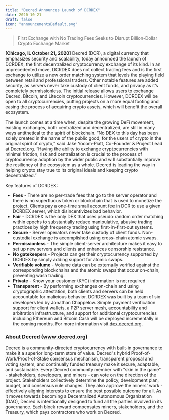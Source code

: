 ```yaml
---
title: "Decred Announces Launch of DCRDEX"
date: 2020-10-21
draft: false
icon: "announcementsDefault.svg"
---
```


> First Exchange with No Trading Fees Seeks to Disrupt Billion-Dollar Crypto Exchange Market

**[Chicago, IL October 21, 2020]** Decred (DCR), a digital currency that
emphasizes security and scalability, today announced the launch of DCRDEX, the
first decentralized cryptocurrency exchange of its kind. In an unprecedented
move, DCRDEX does not collect trading fees and is the first exchange to utilize
a new order matching system that levels the playing field between retail and
professional traders. Other notable features are added security, as servers
never take custody of client funds, and privacy as it’s completely
permissionless. The initial release allows users to exchange Decred, Bitcoin,
and Litecoin cryptocurrencies. However, DCRDEX will be open to all
cryptocurrencies, putting projects on a more equal footing and easing the
process of acquiring crypto assets, which will benefit the overall ecosystem.

The launch comes at a time when, despite the growing DeFi movement, existing
exchanges, both centralized and decentralized, are still in many ways
antithetical to the spirit of blockchain. “No DEX to this day has been solely
created in the name of the public good, for the users of crypto in the original
spirit of crypto,” said Jake Yocom-Piatt, Co-Founder & Project Lead at
[Decred.org](https://decred.org). “Having the ability to exchange
cryptocurrencies with minimal friction, risk and centralization is crucial to
the process of cryptocurrency adoption by the wider public and will
substantially improve the resiliency of the ecosystem as a whole. Decred is
leading the way in helping crypto stay true to its original ideals and keeping
crypto decentralized.”

Key features of DCRDEX:

- **Fees** - There are no per-trade fees that go to the server operator and
  there is no superfluous token or blockchain that is used to monetize the
  project. Clients pay a one-time small account fee in DCR to use a given DCRDEX
  server, which disincentivizes bad behavior.
- **Fair** - DCRDEX is the only DEX that uses pseudo random order matching
  within epochs to substantially reduce manipulative, abusive trading practices
  by high frequency trading using first-in-first-out systems.
- **Secure** - Server operators never take custody of client funds.
  Non-custodial exchange is accomplished using cross-chain atomic swaps.
- **Permissionless** - The simple client-server architecture makes it easy to
  set up new servers and clients and enhances censorship resistance.
- **No gatekeepers** - Projects can get their cryptocurrency supported by DCRDEX
  by simply adding support for atomic swaps.
- **Verifiable volume** - Volume data can be externally verified against the
  corresponding blockchains and the atomic swaps that occur on-chain, preventing
  wash trading.
- **Private** - Know your customer (KYC) information is not required
- **Transparent** - By performing exchanges on-chain and using cryptographic
  attestation, both clients and servers can be held accountable for malicious
  behavior. DCRDEX was built by a team of six developers led by Jonathan
  Chappelow. Simple payment verification support for client wallets, a P2P
  server mesh, accountability and arbitration infrastructure, and support for
  additional cryptocurrencies including Ethereum and Bitcoin Cash will be
  deployed incrementally in the coming months. For more information visit
  [dex.decred.org](https://dex.decred.org).

### About Decred (www.decred.org)

Decred is a community-directed cryptocurrency with built-in governance to make
it a superior long-term store of value. Decred's hybrid
Proof-of-Work/Proof-of-Stake consensus mechanism, transparent proposal and
voting system, and continually funded treasury make it secure, adaptable, and
sustainable. Every Decred community member with "skin in the game" -
stakeholders, developers, and miners - can vote on the direction of the project.
Stakeholders collectively determine the policy, development plan, budget, and
consensus rule changes. They also approve the miners' work - effectively
aligning interests to ensure the best possible outcome for all. As it moves
towards becoming a Decentralized Autonomous Organization (DAO), Decred is
intentionally designed to fund all the parties involved in its governance. Each
block reward compensates miners, stakeholders, and the Treasury, which pays
contractors who work on Decred.
